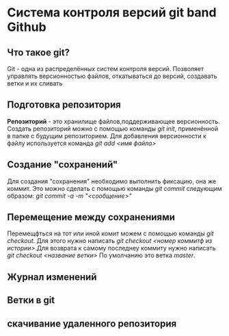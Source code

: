 # Система контроля версий git band Github


## Что такое git?
Git - одна из  распределённых систем контроля версий. Позволяет управлять версионностью файлов, откатываться до версий, создавать ветки и их сливать 

## Подготовка репозитория 
**Репозиторий** - это хранилище файлов,поддерживающее версионность.
Создать репозиторий можно с помощью команды *git init*, применённой в папке с будущим репозиторием. Для добавления версионности к файлу используется команда *git add <имя файла>*

## Создание "сохранений"
Для создания "сохранения" необходимо выполнить фиксацию, она же коммит. Это можно сделать с помощью команды *git commit* следующим образом: *git commit -a -m "<сообщение>"*

##  Перемещение между сохранениями
Перемещфться на тот или иной комит можем с помощью команды *git checkout*. Для этого нужно написать *git checkout <номер коммитф из истории>*.Для возврата к самому последнеу коммиту нужно написать *git checkout <название ветки>* По умолчанию это ветка *master*.

## Журнал изменений

## Ветки в git

## скачивание удаленного репозитория